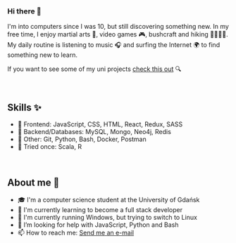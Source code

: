<h3> Hi there 👋 </h3>

I'm into computers since I was 10, but still discovering something new. In my free time, I enjoy martial arts 🥋, video games 🎮, bushcraft and hiking 🌲⛺🔥🌳. My daily routine is listening to music 🎧 and surfing the Internet 🌍 to find something new to learn.

If you want to see some of my uni projects [check this out](https://github.com/Azalurg-Uni-Projects) 🔍

</br>

## Skills ✨

- 📱 Frontend: JavaScript, CSS, HTML, React, Redux, SASS
- 🔌 Backend/Databases: MySQL, Mongo, Neo4j, Redis  
- 🐍 Other: Git, Python, Bash, Docker, Postman
- 🔬 Tried once: Scala, R

</br>

## About me 📝

- 🎓 I'm a computer science student at the University of Gdańsk
- 🌱 I'm currently learning to become a full stack developer
- 🔭 I'm currently running Windows, but trying to switch to Linux
- 🤝 I’m looking for help with JavaScript, Python and Bash
- 📫 How to reach me: [Send me an e-mail](mailto:patryk31415@gmail.com)
